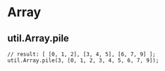 # Array

## util.Array.pile

    // result: [ [0, 1, 2], [3, 4, 5], [6, 7, 9] ];
    util.Array.pile(3, [0, 1, 2, 3, 4, 5, 6, 7, 9]);
